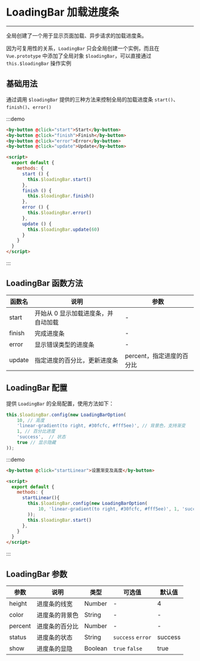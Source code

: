 
# LoadingBar 加载进度条

----

全局创建了一个用于显示页面加载、异步请求的加载进度条。

因为可复用性的关系，`LoadingBar` 只会全局创建一个实例，而且在 `Vue.prototype` 中添加了全局对象 `$loadingBar`，可以直接通过 `this.$loadingBar` 操作实例

## 基础用法

通过调用 `$loadingBar` 提供的三种方法来控制全局的加载进度条 `start()`、`finish()`、`error()`


:::demo
```html
<by-button @click="start">Start</by-button>
<by-button @click="finish">Finish</by-button>
<by-button @click="error">Error</by-button>
<by-button @click="update">Update</by-button>

<script>
  export default {
    methods: {
      start () {
        this.$loadingBar.start()
      },
      finish () {
        this.$loadingBar.finish()
      },
      error () {
        this.$loadingBar.error()
      },
      update () {
        this.$loadingBar.update(60)
      }
    }
  }
</script>
```
:::


## LoadingBar 函数方法

| 函数名      | 说明          | 参数      |
|---------- |-------------- |---------- |
| start | 开始从 0 显示加载进度条，并自动加载 | - |
| finish | 完成进度条 | - |
| error | 显示错误类型的进度条 | - |
| update | 指定进度的百分比，更新进度条 | percent，指定进度的百分比 |

## LoadingBar 配置

提供 `LoadingBar` 的全局配置，使用方法如下：

```js
this.$loadingBar.config(new LoadingBarOption(
    10, // 高度
    'linear-gradient(to right, #30fcfc, #fff5ee)', // 背景色，支持渐变
    1, // 百分比进度
    'success',  // 状态
    true // 显示隐藏
));
```

:::demo
```html
<by-button @click="startLinear">设置渐变及高度</by-button>

<script>
  export default {
    methods: {
      startLinear(){
        this.$loadingBar.config(new LoadingBarOption(
            10, 'linear-gradient(to right, #30fcfc, #fff5ee)', 1, 'success', true
        ));
        this.$loadingBar.start()
      },
    }
  }
</script>
```
:::

## LoadingBar 参数

| 参数      | 说明          | 类型      | 可选值                           | 默认值  |
|---------- |-------------- |---------- |--------------------------------  |-------- |
| height | 进度条的线宽 | Number | - | 4 |
| color | 进度条的背景色 | String | - | - |
| percent | 进度条的百分比 | Number | - | - |
| status | 进度条的状态 | String | `success` `error` | success |
| show | 进度条的显隐 | Boolean | `true` `false` | true |

<script lang="ts">
    import { Vue, Component } from "vue-property-decorator";
    import { LoadingBarOption } from '../../src/components/loading-bar/model.ts';

    @Component
    export default class LoadingBar extends Vue {
        start () {
            this.$loadingBar.start();
        }
        startLinear(){
            this.$loadingBar.config(new LoadingBarOption(
                10, 'linear-gradient(to right, #30fcfc, #fff5ee)', 1, 'success', true
            ));
            this.$loadingBar.start();
        }
        finish () {
            this.$loadingBar.finish();
        }
        error () {
            this.$loadingBar.error();
        }
        update () {
            this.$loadingBar.update(60)
        }
    }
 </script>
